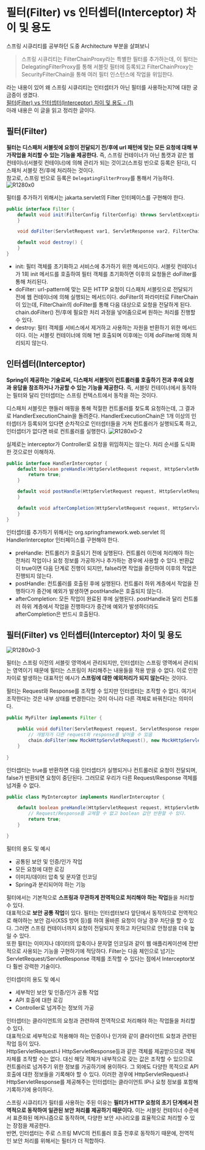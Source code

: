 # 필터(Filter) vs 인터셉터(Interceptor) 차이 및 용도
스프링 시큐리티를 공부하던 도중 Architecture 부분을 살펴보니  
> 스프링 시큐리티는 FilterChainProxy라는 특별한 필터를 추가하는데, 이 필터는 DelegatingFilterProxy를 통해 서블릿 필터에 등록되고 FilterChainProxy는 SecurityFilterChain을 통해 여러 필터 인스턴스에 작업을 위임한다.  
  
라는 내용이 있어 왜 스프링 시큐리티는 인터셉터가 아닌 필터를 사용하는지?에 대한 궁금증이 생겼다.  
[필터(Filter) vs 인터셉터(Interceptor) 차이 및 용도 - (1)](https://mangkyu.tistory.com/173)  
아래 내용은 이 글을 읽고 정리한 글이다.  
  
## 필터(Filter)
**필터는 디스패처 서블릿에 요청이 전달되기 전/후에 url 패턴에 맞는 모든 요청에 대해 부가작업을 처리할 수 있는 기능을 제공한다.** 즉, 스프링 컨테이너가 아닌 톰캣과 같은 웹 컨테이너(서블릿 컨테이너)에 의해 관리가 되는 것이고(스프링 빈으로 등록은 된다), 디스패처 서블릿 전/후에 처리하는 것이다.  
참고로, 스프링 빈으로 등록은 `DelegatingFilterProxy`를 통해서 가능하다.  
![R1280x0](https://github.com/user-attachments/assets/c7daa5ea-4ae2-44e6-915d-e858647152bd)  
  
필터를 추가하기 위해서는 jakarta.servlet의 Filter 인터페이스를 구현해야 한다.  
```java
public interface Filter {
    default void init(FilterConfig filterConfig) throws ServletException {
    }

    void doFilter(ServletRequest var1, ServletResponse var2, FilterChain var3) throws IOException, ServletException;

    default void destroy() {
    }
}
```
- init: 필터 객체를 초기화하고 서비스에 추가하기 위한 메서드이다. 서블릿 컨테이너가 1회 init 메서드를 호출하여 필터 객체를 초기화하면 이후의 요청들은 doFilter를 통해 처리된다.  
- doFilter: url-pattern에 맞는 모든 HTTP 요청이 디스패처 서블릿으로 전달되기 전에 웹 컨테이너에 의해 실행되는 메서드이다. doFilter의 파라미터로 FilterChain이 있는데, FilterChain의 doFilter를 통해 다음 대상으로 요청을 전달하게 된다. chain.doFilter() 전/후에 필요한 처리 과정을 넣어줌으로써 원하는 처리를 진행할 수 있다.  
- destroy: 필터 객체를 서비스에서 제거하고 사용하는 자원을 반환하기 위한 메서드이다. 이는 서블릿 컨테이너에 의해 1번 호출되며 이후에는 이제 doFilter에 의해 처리되지 않는다.  
## 인터셉터(Interceptor)
**Spring이 제공하는 기술로써, 디스패처 서블릿이 컨트롤러를 호출하기 전과 후에 요청과 응답을 참조하거나 가공할 수 있는 기능을 제공한다.** 즉, 서블릿 컨테이너에서 동작하는 필터와 달리 인터셉터는 스프링 컨텍스트에서 동작을 하는 것이다.  
  
디스패처 서블릿은 핸들러 매핑을 통해 적절한 컨트롤러를 찾도록 요청하는데, 그 결과로 HandlerExecutionChain을 돌려준다. HandlerExecutionChain은 1개 이상의 인터셉터가 등록되어 있다면 순차적으로 인터셉터들을 거쳐 컨트롤러가 실행되도록 하고, 인터셉터가 없다면 바로 컨트롤러를 실행한다.
![R1280x0-2](https://github.com/user-attachments/assets/81fe09b3-fc09-44e5-aec4-d05025ebf0c1)
  
실제로는 interceptor가 Controller로 요청을 위임하지는 않는다. 처리 순서를 도식화한 것으로만 이해하자.  
  
```java
public interface HandlerInterceptor {
    default boolean preHandle(HttpServletRequest request, HttpServletResponse response, Object handler) throws Exception {
        return true;
    }

    default void postHandle(HttpServletRequest request, HttpServletResponse response, Object handler, @Nullable ModelAndView modelAndView) throws Exception {
    }

    default void afterCompletion(HttpServletRequest request, HttpServletResponse response, Object handler, @Nullable Exception ex) throws Exception {
    }
}
```
인터셉터를 추가하기 위해서는 org.springframework.web.servlet 의 HandlerInterceptor 인터페이스를 구현해야 한다.  
  
- preHandle: 컨트롤러가 호출되기 전에 실행된다. 컨트롤러 이전에 처리해야 하는 전처리 작업이나 요청 정보를 가공하거나 추가하는 경우에 사용할 수 있다. 반환값이 true이면 다음 단계로 진행이 되지만, false라면 작업을 중단하여 이후의 작업은 진행되지 않는다.   
- postHandle: 컨트롤러를 호출된 후에 실행된다. 컨트롤러 하위 계층에서 작업을 진행하다가 중간에 예외가 발생하면 postHandle은 호출되지 않는다.  
- afterCompletion: 모든 작업이 완료된 후에 실행된다. postHandle과 달리 컨트롤러 하위 계층에서 작업을 진행하다가 중간에 예외가 발생하더라도 afterCompletion은 반드시 호출된다.  
  
## 필터(Filter) vs 인터셉터(Interceptor) 차이 및 용도
![R1280x0-3](https://github.com/user-attachments/assets/a5146b78-f98b-42cd-984d-444064296417)
  
필터는 스프링 이전의 서블릿 영역에서 관리되지만, 인터셉터는 스프링 영역에서 관리되는 영역이기 때문에 필터는 스프링이 처리해주는 내용들을 적용 받을 수 없다. 이로 인한 차이로 발생하는 대표적인 예시가 **스프링에 대한 예외처리가 되지 않는다**는 것이다.  
  
필터는 Request와 Response를 조작할 수 있지만 인터셉터는 조작할 수 없다. 여기서 조작한다는 것은 내부 상태를 변경한다는 것이 아니라 다른 객체로 바꿔친다는 의미이다.  
```java
public MyFilter implements Filter {

    public void doFilter(ServletRequest request, ServletResponse response, FilterChain chain) {
        // 개발자가 다른 request와 response를 넣어줄 수 있음
        chain.doFilter(new MockHttpServletRequest(), new MockHttpServletResponse());       
    }
    
}
```
인터셉터는 true를 반환하면 다음 인터셉터가 실행되거나 컨트롤러로 요청이 전달되며, false가 반환되면 요청이 중단된다. 그러므로 우리가 다른 Request/Response 객체를 넘겨줄 수 없다.  
```java
public class MyInterceptor implements HandlerInterceptor {

    default boolean preHandle(HttpServletRequest request, HttpServletResponse response, Object handler) {
        // Request/Response를 교체할 수 없고 boolean 값만 반환할 수 있다.
        return true;
    }

}
```
필터의 용도 및 예시
- 공통된 보안 및 인증/인가 작업  
- 모든 요청에 대한 로깅  
- 이미지/데이터 압축 및 문자열 인코딩  
- Spring과 분리되어야 하는 기능  
  
필터에서는 기본적으로 **스프링과 무관하게 전역적으로 처리해야 하는 작업**들을 처리할 수 있다.  
대표적으로 **보안 공통 작업**이 있다. 필터는 인터셉터보다 앞단에서 동작하므로 전역적으로 해야하는 보안 검사(XSS 방어 등)를 하여 올바른 요청이 아닐 경우 차단을 할 수 있다. 그러면 스프링 컨테이너까지 요청이 전달되지 못하고 차단되므로 안정성을 더욱 높일 수 있다.  
또한 필터는 이미지나 데이터의 압축이나 문자열 인코딩과 같이 웹 애플리케이션에 전반적으로 사용되는 기능을 구현하기에 적당하다. Filter는 다음 체인으로 넘기는 ServletRequest/ServletResponse 객체를 조작할 수 있다는 점에서 Interceptor보다 훨씬 강력한 기술이다.  
  
인터셉터의 용도 및 예시  
- 세부적인 보안 및 인증/인가 공통 작업  
- API 호출에 대한 로깅  
- Controller로 넘겨주는 정보의 가공  
  
인터셉터는 클라이언트의 요청과 관련하여 전역적으로 처리해야 하는 작업들을 처리할 수 있다.  
대표적으로 세부적으로 적용해야 하는 인증이나 인가와 같이 클라이언트 요청과 관련된 작업 등이 있다.  
HttpServletRequest나 HttpServletResponse등과 같은 객체를 제공받으므로 객체 자체를 조작할 수는 없다. 대신 해당 객체가 내부적으로 갖는 값은 조작할 수 있으므로 컨트롤러로 넘겨주기 위한 정보를 가공하기에 용이하다. 그 외에도 다양한 목적으로 API 호출에 대한 정보들을 기록해야 할 수 있다. 이러한 경우에 HttpServletRequest나 HttpServletResponse를 제공해주는 인터셉터는 클라이언트 IP나 요청 정보를 포함해 기록하기에 용이하다.  
  
스프링 시큐리티가 필터를 사용하는 주된 이유는 **필터가 HTTP 요청의 초기 단계에서 전역적으로 동작하여 일관된 보안 처리를 제공하기 때문이다.** 이는 서블릿 컨테이너 수준에서 표준화된 메커니즘으로 동작하며, 다양한 보안 시나리오를 효율적으로 처리할 수 있는 장점을 제공한다.  
반면, 인터셉터는 주로 스프링 MVC의 컨트롤러 호출 전후로 동작하기 때문에, 전역적인 보안 처리를 위해서는 필터가 더 적합하다.
